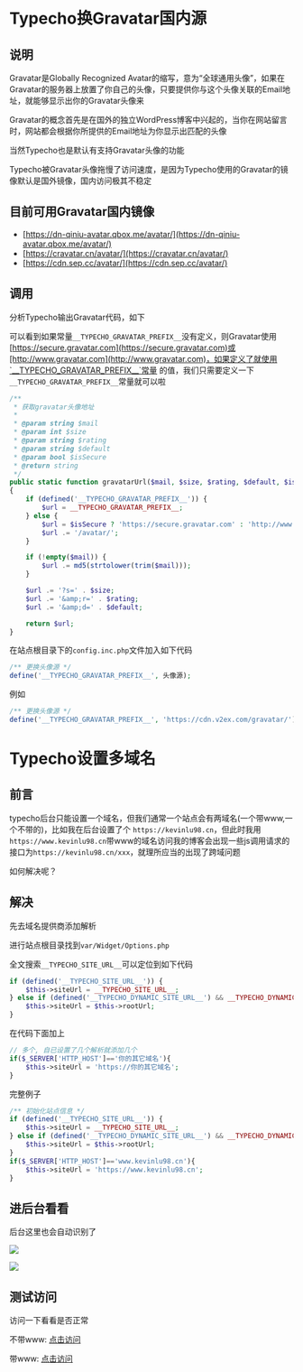 # Typecho换Gravatar国内源

## 说明

Gravatar是Globally Recognized Avatar的缩写，意为“全球通用头像”，如果在Gravatar的服务器上放置了你自己的头像，只要提供你与这个头像关联的Email地址，就能够显示出你的Gravatar头像来

Gravatar的概念首先是在国外的独立WordPress博客中兴起的，当你在网站留言时，网站都会根据你所提供的Email地址为你显示出匹配的头像

当然Typecho也是默认有支持Gravatar头像的功能

Typecho被Gravatar头像拖慢了访问速度，是因为Typecho使用的Gravatar的镜像默认是国外镜像，国内访问极其不稳定

## 目前可用Gravatar国内镜像

- [https://dn-qiniu-avatar.qbox.me/avatar/](https://dn-qiniu-avatar.qbox.me/avatar/)
- [https://cravatar.cn/avatar/](https://cravatar.cn/avatar/)
- [https://cdn.sep.cc/avatar/](https://cdn.sep.cc/avatar/)

## 调用
分析Typecho输出Gravatar代码，如下

可以看到如果常量`__TYPECHO_GRAVATAR_PREFIX__`没有定义，则Gravatar使用[https://secure.gravatar.com](https://secure.gravatar.com)或[http://www.gravatar.com](http://www.gravatar.com)，如果定义了就使用`__TYPECHO_GRAVATAR_PREFIX__`常量 的值，我们只需要定义一下`__TYPECHO_GRAVATAR_PREFIX__`常量就可以啦

```php
/**
 * 获取gravatar头像地址 
 * 
 * @param string $mail 
 * @param int $size 
 * @param string $rating 
 * @param string $default 
 * @param bool $isSecure 
 * @return string
 */
public static function gravatarUrl($mail, $size, $rating, $default, $isSecure = false)
{
    if (defined('__TYPECHO_GRAVATAR_PREFIX__')) {
        $url = __TYPECHO_GRAVATAR_PREFIX__;
    } else {
        $url = $isSecure ? 'https://secure.gravatar.com' : 'http://www.gravatar.com';
        $url .= '/avatar/';
    }

    if (!empty($mail)) {
        $url .= md5(strtolower(trim($mail)));
    }

    $url .= '?s=' . $size;
    $url .= '&amp;r=' . $rating;
    $url .= '&amp;d=' . $default;

    return $url;
}
```



在站点根目录下的`config.inc.php`文件加入如下代码

```php
/** 更换头像源 */
define('__TYPECHO_GRAVATAR_PREFIX__', 头像源); 
```

例如

```php
/** 更换头像源 */
define('__TYPECHO_GRAVATAR_PREFIX__', 'https://cdn.v2ex.com/gravatar/'); 
```


# Typecho设置多域名

## 前言

typecho后台只能设置一个域名，但我们通常一个站点会有两域名(一个带www,一个不带的)，比如我在后台设置了个 `https://kevinlu98.cn`，但此时我用`https://www.kevinlu98.cn`带www的域名访问我的博客会出现一些js调用请求的接口为`https://kevinlu98.cn/xxx`，就理所应当的出现了跨域问题

如何解决呢？

## 解决

先去域名提供商添加解析

进行站点根目录找到`var/Widget/Options.php`

全文搜索`__TYPECHO_SITE_URL__`可以定位到如下代码

```PHP
if (defined('__TYPECHO_SITE_URL__')) {
	$this->siteUrl = __TYPECHO_SITE_URL__;
} else if (defined('__TYPECHO_DYNAMIC_SITE_URL__') && __TYPECHO_DYNAMIC_SITE_URL__) {
	$this->siteUrl = $this->rootUrl;
}
```

在代码下面加上

```php
// 多个, 自已设置了几个解析就添加几个
if($_SERVER['HTTP_HOST']=='你的其它域名'){
	$this->siteUrl = 'https://你的其它域名';  
}
```

完整例子

```php
/** 初始化站点信息 */
if (defined('__TYPECHO_SITE_URL__')) {
	$this->siteUrl = __TYPECHO_SITE_URL__;
} else if (defined('__TYPECHO_DYNAMIC_SITE_URL__') && __TYPECHO_DYNAMIC_SITE_URL__) {
	$this->siteUrl = $this->rootUrl;
}
if($_SERVER['HTTP_HOST']=='www.kevinlu98.cn'){
	$this->siteUrl = 'https://www.kevinlu98.cn';  
}
```

## 进后台看看

后台这里也会自动识别了

![](https://imagebed-1252410096.cos.ap-nanjing.myqcloud.com/20220103/17f2bd5cf3e442198f86dcdbd39f2c0d.png) 

![](https://imagebed-1252410096.cos.ap-nanjing.myqcloud.com/20220103/a2187f815341486f96faec3a2306b0ca.png) 

## 测试访问
访问一下看看是否正常

不带www: [点击访问](https://kevinlu98.cn/)

带www: [点击访问](https://www.kevinlu98.cn/)
